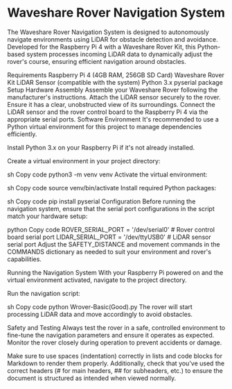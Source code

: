  # Waveshare Rover Navigation System

The Waveshare Rover Navigation System is designed to autonomously navigate environments using LiDAR for obstacle detection and avoidance. Developed for the Raspberry Pi 4 with a Waveshare Rover Kit, this Python-based system processes incoming LiDAR data to dynamically adjust the rover's course, ensuring efficient navigation around obstacles.

Requirements
Raspberry Pi 4 (4GB RAM, 256GB SD Card)
Waveshare Rover Kit
LiDAR Sensor (compatible with the system)
Python 3.x
pyserial package
Setup
Hardware Assembly
Assemble your Waveshare Rover following the manufacturer's instructions.
Attach the LiDAR sensor securely to the rover. Ensure it has a clear, unobstructed view of its surroundings.
Connect the LiDAR sensor and the rover control board to the Raspberry Pi 4 via the appropriate serial ports.
Software Environment
It's recommended to use a Python virtual environment for this project to manage dependencies efficiently.

Install Python 3.x on your Raspberry Pi if it's not already installed.

Create a virtual environment in your project directory:

sh
Copy code
python3 -m venv venv
Activate the virtual environment:

sh
Copy code
source venv/bin/activate
Install required Python packages:

sh
Copy code
pip install pyserial
Configuration
Before running the navigation system, ensure that the serial port configurations in the script match your hardware setup:

python
Copy code
ROVER_SERIAL_PORT = '/dev/serial0'  # Rover control board serial port
LIDAR_SERIAL_PORT = '/dev/ttyUSB0'  # LiDAR sensor serial port
Adjust the SAFETY_DISTANCE and movement commands in the COMMANDS dictionary as needed to suit your environment and rover's capabilities.

Running the Navigation System
With your Raspberry Pi powered on and the virtual environment activated, navigate to the project directory.

Run the navigation script:

sh
Copy code
python Wrover-Basic(Good).py
The rover will start processing LiDAR data and move accordingly to avoid obstacles.

Safety and Testing
Always test the rover in a safe, controlled environment to fine-tune the navigation parameters and ensure it operates as expected. Monitor the rover closely during operation to prevent accidents or damage.

Make sure to use spaces (indentation) correctly in lists and code blocks for Markdown to render them properly. Additionally, check that you've used the correct headers (# for main headers, ## for subheaders, etc.) to ensure the document is structured as intended when viewed normally.
